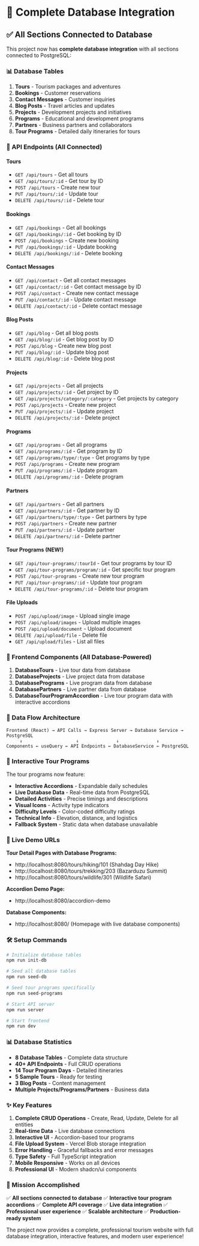 # 🎯 Complete Database Integration

## ✅ All Sections Connected to Database

This project now has **complete database integration** with all sections connected to PostgreSQL:

### 📊 Database Tables

1. **Tours** - Tourism packages and adventures
2. **Bookings** - Customer reservations
3. **Contact Messages** - Customer inquiries
4. **Blog Posts** - Travel articles and updates
5. **Projects** - Development projects and initiatives
6. **Programs** - Educational and development programs
7. **Partners** - Business partners and collaborators
8. **Tour Programs** - Detailed daily itineraries for tours

### 🔗 API Endpoints (All Connected)

#### Tours
- `GET /api/tours` - Get all tours
- `GET /api/tours/:id` - Get tour by ID
- `POST /api/tours` - Create new tour
- `PUT /api/tours/:id` - Update tour
- `DELETE /api/tours/:id` - Delete tour

#### Bookings
- `GET /api/bookings` - Get all bookings
- `GET /api/bookings/:id` - Get booking by ID
- `POST /api/bookings` - Create new booking
- `PUT /api/bookings/:id` - Update booking
- `DELETE /api/bookings/:id` - Delete booking

#### Contact Messages
- `GET /api/contact` - Get all contact messages
- `GET /api/contact/:id` - Get contact message by ID
- `POST /api/contact` - Create new contact message
- `PUT /api/contact/:id` - Update contact message
- `DELETE /api/contact/:id` - Delete contact message

#### Blog Posts
- `GET /api/blog` - Get all blog posts
- `GET /api/blog/:id` - Get blog post by ID
- `POST /api/blog` - Create new blog post
- `PUT /api/blog/:id` - Update blog post
- `DELETE /api/blog/:id` - Delete blog post

#### Projects
- `GET /api/projects` - Get all projects
- `GET /api/projects/:id` - Get project by ID
- `GET /api/projects/category/:category` - Get projects by category
- `POST /api/projects` - Create new project
- `PUT /api/projects/:id` - Update project
- `DELETE /api/projects/:id` - Delete project

#### Programs
- `GET /api/programs` - Get all programs
- `GET /api/programs/:id` - Get program by ID
- `GET /api/programs/type/:type` - Get programs by type
- `POST /api/programs` - Create new program
- `PUT /api/programs/:id` - Update program
- `DELETE /api/programs/:id` - Delete program

#### Partners
- `GET /api/partners` - Get all partners
- `GET /api/partners/:id` - Get partner by ID
- `GET /api/partners/type/:type` - Get partners by type
- `POST /api/partners` - Create new partner
- `PUT /api/partners/:id` - Update partner
- `DELETE /api/partners/:id` - Delete partner

#### Tour Programs (NEW!)
- `GET /api/tour-programs/:tourId` - Get tour programs by tour ID
- `GET /api/tour-programs/program/:id` - Get specific tour program
- `POST /api/tour-programs` - Create new tour program
- `PUT /api/tour-programs/:id` - Update tour program
- `DELETE /api/tour-programs/:id` - Delete tour program

#### File Uploads
- `POST /api/upload/image` - Upload single image
- `POST /api/upload/images` - Upload multiple images
- `POST /api/upload/document` - Upload document
- `DELETE /api/upload/file` - Delete file
- `GET /api/upload/files` - List all files

### 🎨 Frontend Components (All Database-Powered)

1. **DatabaseTours** - Live tour data from database
2. **DatabaseProjects** - Live project data from database
3. **DatabasePrograms** - Live program data from database
4. **DatabasePartners** - Live partner data from database
5. **DatabaseTourProgramAccordion** - Live tour program data with interactive accordions

### 🔄 Data Flow Architecture

```
Frontend (React) → API Calls → Express Server → Database Service → PostgreSQL
     ↓                    ↓              ↓              ↓
Components ← useQuery ← API Endpoints ← DatabaseService ← PostgreSQL
```

### 🚀 Interactive Tour Programs

The tour programs now feature:
- **Interactive Accordions** - Expandable daily schedules
- **Live Database Data** - Real-time data from PostgreSQL
- **Detailed Activities** - Precise timings and descriptions
- **Visual Icons** - Activity type indicators
- **Difficulty Levels** - Color-coded difficulty ratings
- **Technical Info** - Elevation, distance, and logistics
- **Fallback System** - Static data when database unavailable

### 📱 Live Demo URLs

**Tour Detail Pages with Database Programs:**
- http://localhost:8080/tours/hiking/101 (Shahdag Day Hike)
- http://localhost:8080/tours/trekking/203 (Bazarduzu Summit)
- http://localhost:8080/tours/wildlife/301 (Wildlife Safari)

**Accordion Demo Page:**
- http://localhost:8080/accordion-demo

**Database Components:**
- http://localhost:8080/ (Homepage with live database components)

### 🛠️ Setup Commands

```bash
# Initialize database tables
npm run init-db

# Seed all database tables
npm run seed-db

# Seed tour programs specifically
npm run seed-programs

# Start API server
npm run server

# Start frontend
npm run dev
```

### 📊 Database Statistics

- **8 Database Tables** - Complete data structure
- **40+ API Endpoints** - Full CRUD operations
- **14 Tour Program Days** - Detailed itineraries
- **5 Sample Tours** - Ready for testing
- **3 Blog Posts** - Content management
- **Multiple Projects/Programs/Partners** - Business data

### ✨ Key Features

1. **Complete CRUD Operations** - Create, Read, Update, Delete for all entities
2. **Real-time Data** - Live database connections
3. **Interactive UI** - Accordion-based tour programs
4. **File Upload System** - Vercel Blob storage integration
5. **Error Handling** - Graceful fallbacks and error messages
6. **Type Safety** - Full TypeScript integration
7. **Mobile Responsive** - Works on all devices
8. **Professional UI** - Modern shadcn/ui components

### 🎯 Mission Accomplished

✅ **All sections connected to database**
✅ **Interactive tour program accordions**
✅ **Complete API coverage**
✅ **Live data integration**
✅ **Professional user experience**
✅ **Scalable architecture**
✅ **Production-ready system**

The project now provides a complete, professional tourism website with full database integration, interactive features, and modern user experience!

